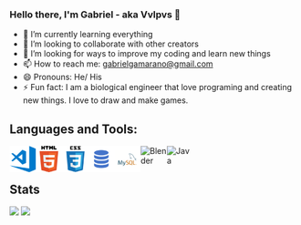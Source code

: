 ### Hello there, I'm Gabriel - aka Vvlpvs 👋

- 🌱 I’m currently learning everything
- 👯 I’m looking to collaborate with other creators
- 🤔 I’m looking for ways to improve my coding and learn new things
- 📫 How to reach me: gabrielgamarano@gmail.com
- 😄 Pronouns: He/ His
- ⚡ Fun fact: I am a biological engineer that love programing and creating new things. 
      I love to draw and make games. 

## Languages and Tools:

<img align="left" alt="Visual Studio Code" width="46px" src="https://raw.githubusercontent.com/github/explore/80688e429a7d4ef2fca1e82350fe8e3517d3494d/topics/visual-studio-code/visual-studio-code.png" />
<img align="left" alt="HTML5" width="46px" src="https://raw.githubusercontent.com/github/explore/80688e429a7d4ef2fca1e82350fe8e3517d3494d/topics/html/html.png" />
<img align="left" alt="CSS3" width="46px" src="https://raw.githubusercontent.com/github/explore/80688e429a7d4ef2fca1e82350fe8e3517d3494d/topics/css/css.png" />
<img align="left" alt="SQL" width="46px" src="https://raw.githubusercontent.com/github/explore/80688e429a7d4ef2fca1e82350fe8e3517d3494d/topics/sql/sql.png" />
<img align="left" alt="MySQL" width="46px" src="https://raw.githubusercontent.com/github/explore/80688e429a7d4ef2fca1e82350fe8e3517d3494d/topics/mysql/mysql.png" />
<img align="left" alt="Blender" width="46px" src="https://upload.wikimedia.org/wikipedia/commons/0/0c/Blender_logo_no_text.svg"/>
<img align="left" alt="Java" width="46px" src ="https://logodownload.org/wp-content/uploads/2017/04/java-logo-1.png " />

<br/>
<br/>

## Stats

<img src="https://github-readme-stats.vercel.app/api?username=gabrielgamarano&&show_icons=true&title_color=ffffff&icon_color=bb2acf&text_color=daf7dc&bg_color=151515">

<img src="https://github-readme-stats.vercel.app/api/top-langs/?username=gabrielgamarano">
